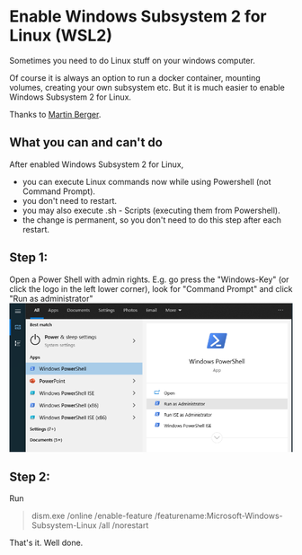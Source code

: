 # Enable Windows Subsystem 2 for Linux (WSL2)

Sometimes you need to do Linux stuff on your windows computer.

Of course it is always an option to run a docker container, mounting volumes, creating your own subsystem etc.
But it is much easier to enable Windows Subsystem 2 for Linux. 

Thanks to [Martin Berger](https://www.martinberger.com/2020/09/windows-10-wsl-2-docker-and-oracle-a-perfect-partnership/).

## What you can and can't do
After enabled Windows Subsystem 2 for Linux,
- you can execute Linux commands now while using Powershell (not Command Prompt).
- you don't need to restart.
- you may also execute .sh - Scripts (executing them from Powershell).
- the change is permanent, so you don't need to do this step after each restart.

## Step 1:
Open a Power Shell with admin rights.  E.g. go press the "Windows-Key" (or click the logo in the left lower corner), look for "Command Prompt" and click "Run as administrator"
![img_2.png](img_2.png)

## Step 2:
Run

> dism.exe /online /enable-feature /featurename:Microsoft-Windows-Subsystem-Linux /all /norestart

That's it. Well done.

